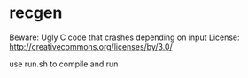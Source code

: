 recgen
======

Beware: Ugly C code that crashes depending on input
License: http://creativecommons.org/licenses/by/3.0/

use run.sh to compile and run
